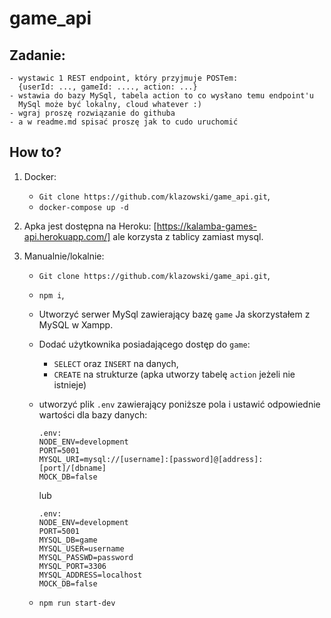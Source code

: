# game_api

## Zadanie:

```
- wystawic 1 REST endpoint, który przyjmuje POSTem:
  {userId: ..., gameId: ...., action: ...}
- wstawia do bazy MySql, tabela action to co wysłano temu endpoint'u
  MySql może być lokalny, cloud whatever :)
- wgraj proszę rozwiązanie do githuba
- a w readme.md spisać proszę jak to cudo uruchomić
```

## How to?

1. Docker:

   - `Git clone https://github.com/klazowski/game_api.git`,
   - `docker-compose up -d`

2. Apka jest dostępna na Heroku: [https://kalamba-games-api.herokuapp.com/] ale korzysta z tablicy zamiast mysql.
3. Manualnie/lokalnie:

   - `Git clone https://github.com/klazowski/game_api.git`,
   - `npm i`,
   - Utworzyć serwer MySql zawierający bazę `game`
     Ja skorzystałem z MySQL w Xampp.
   - Dodać użytkownika posiadającego dostęp do `game`:
     - `SELECT` oraz `INSERT` na danych,
     - `CREATE` na strukturze (apka utworzy tabelę `action` jeżeli nie istnieje)
   - utworzyć plik `.env` zawierający poniższe pola i ustawić odpowiednie wartości dla bazy danych:

     ```
     .env:
     NODE_ENV=development
     PORT=5001
     MYSQL_URI=mysql://[username]:[password]@[address]:[port]/[dbname]
     MOCK_DB=false
     ```

     lub

     ```
     .env:
     NODE_ENV=development
     PORT=5001
     MYSQL_DB=game
     MYSQL_USER=username
     MYSQL_PASSWD=password
     MYSQL_PORT=3306
     MYSQL_ADDRESS=localhost
     MOCK_DB=false
     ```

   - `npm run start-dev`

